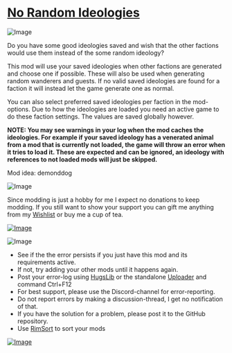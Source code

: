 # [No Random Ideologies](https://steamcommunity.com/sharedfiles/filedetails/?id=3337263133)

![Image](https://i.imgur.com/iCj5o7O.png)

Do you have some good ideologies saved and wish that the other factions would use them instead of the some random ideology?

This mod will use your saved ideologies when other factions are generated and choose one if possible.
These will also be used when generating random wanderers and guests.
If no valid saved ideologies are found for a faction it will instead let the game generate one as normal.

You can also select preferred saved ideologies per faction in the mod-options. Due to how the ideologies are loaded you need an active game to do these faction settings. The values are saved globally however.

**NOTE: You may see warnings in your log when the mod caches the ideologies. For example if your saved ideology has a venerated animal from a mod that is currently not loaded, the game will throw an error when it tries to load it. 
These are expected and can be ignored, an ideology with references to not loaded mods will just be skipped.**

Mod idea: demonddog

![Image](https://i.imgur.com/Ds0rBAD.png)

Since modding is just a hobby for me I expect no donations to keep modding. If you still want to show your support you can gift me anything from my [Wishlist](https://store.steampowered.com/wishlist/id/Mlie) or buy me a cup of tea.

[![Image](https://i.imgur.com/VWG0yff.png)](https://ko-fi.com/G2G55DDYD)

![Image](https://i.imgur.com/5xwDG6H.png)



-  See if the the error persists if you just have this mod and its requirements active.
-  If not, try adding your other mods until it happens again.
-  Post your error-log using [HugsLib](https://steamcommunity.com/workshop/filedetails/?id=818773962) or the standalone [Uploader](https://steamcommunity.com/sharedfiles/filedetails/?id=2873415404) and command Ctrl+F12
-  For best support, please use the Discord-channel for error-reporting.
-  Do not report errors by making a discussion-thread, I get no notification of that.
-  If you have the solution for a problem, please post it to the GitHub repository.
-  Use [RimSort](https://github.com/RimSort/RimSort/releases/latest) to sort your mods



[![Image](https://img.shields.io/github/v/release/emipa606/NoRandomIdeologies?label=latest%20version&style=plastic&labelColor=0070cd&color=white)](https://steamcommunity.com/sharedfiles/filedetails/changelog/3337263133)
